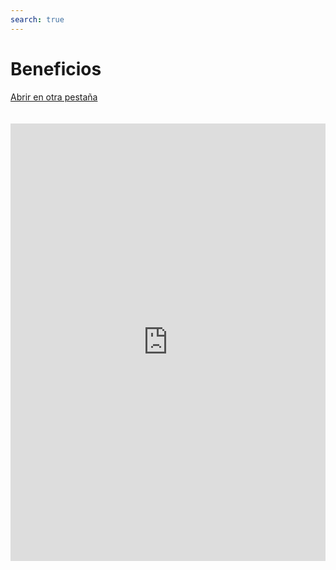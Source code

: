 ```yaml
---
search: true
---
```


# Beneficios

[Abrir en otra pestaña](https://widgets-es.modyo.com/personas/benefits)
<iframe id="widgetFrame" src="https://widgets-es.modyo.com/personas/benefits" width="100%" height="700px" frameBorder="0" style="overflow:auto;margin-top:20px;"/>

| Funcionalidad  | Descripción  |
| -----| -----|
| Resumen de los Beneficios | Entrega un listado de las promociones con etiquetado automático por categoría.  Muestra el título de cada promoción y su información básica.  Filtra rápidamente las promociones por categoría o busca cualquier promoción por nombre.  Permite ver las promociones por ubicación en el mapa y calcula automáticamente la distancia a las promociones más cercanas utilizando datos de geolocalización. |

<script>

  export default {
    mounted() {

      function setIframeHeightCO(id, ht) {
          var ifrm = document.getElementById(id);
          if(ifrm) {
            ifrm.style.height = ht + 4 + "px";
          }
      }
      // iframed document sends its height using postMessage
      function handleDocHeightMsg(e) {
          // check origin
          if ( e.origin === 'https://widgets-es.modyo.com' ) {
              // parse data
              var data = JSON.parse( e.data );

              console.log('data:', data)
              // check data object
              if ( data['docHeight'] ) {
                  setIframeHeightCO( 'widgetFrame', data['docHeight'] );
              } else {
                  setIframeHeightCO( 'widgetFrame', 700 );
              }
          }
      }

      // assign message handler
      if ( window.addEventListener ) {
          window.addEventListener('message', handleDocHeightMsg, false);
      }
    }
  }

</script>
